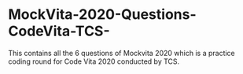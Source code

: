 # MockVita-2020-Questions-CodeVita-TCS-
This contains all the 6 questions of Mockvita 2020 which is a practice coding round for Code Vita 2020 conducted by TCS.
